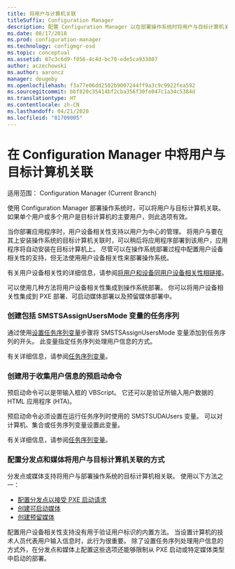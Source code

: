 ```yaml
---
title: 将用户与计算机关联
titleSuffix: Configuration Manager
description: 配置 Configuration Manager 以在部署操作系统时将用户与目标计算机关联。
ms.date: 08/17/2018
ms.prod: configuration-manager
ms.technology: configmgr-osd
ms.topic: conceptual
ms.assetid: 07c3c6d9-f056-4c4d-bc70-ede5ca933807
author: aczechowski
ms.author: aaroncz
manager: dougeby
ms.openlocfilehash: f3a77e06dd2502b9007244ff9a3c9c9922fea592
ms.sourcegitcommit: bbf820c35414bf2cba356f30fe047c1a34c5384d
ms.translationtype: HT
ms.contentlocale: zh-CN
ms.lasthandoff: 04/21/2020
ms.locfileid: "81709005"
---
```

# <a name="associate-users-with-a-destination-computer-in-configuration-manager"></a>在 Configuration Manager 中将用户与目标计算机关联

适用范围：  Configuration Manager (Current Branch)

使用 Configuration Manager 部署操作系统时，可以将用户与目标计算机关联。 如果单个用户或多个用户是目标计算机的主要用户，则此选项有效。  

当你部署应用程序时，用户设备相关性支持以用户为中心的管理。 将用户与要在其上安装操作系统的目标计算机关联时，可以稍后将应用程序部署到该用户，应用程序将自动安装在目标计算机上。 尽管可以在操作系统部署过程中配置用户设备相关性的支持，但无法使用用户设备相关性来部署操作系统。  

有关用户设备相关性的详细信息，请参阅[将用户和设备同用户设备相关性相链接](../../apps/deploy-use/link-users-and-devices-with-user-device-affinity.md)。  

可以使用几种方法将用户设备相关性集成到操作系统部署。 你可以将用户设备相关性集成到 PXE 部署、可启动媒体部署以及预留媒体部署中。  


### <a name="create-a-task-sequence-that-includes-the-smstsassignusersmode-variable"></a>创建包括 **SMSTSAssignUsersMode** 变量的任务序列

通过使用[设置任务序列变量](../understand/task-sequence-steps.md#BKMK_SetTaskSequenceVariable)步骤将 SMSTSAssignUsersMode  变量添加到任务序列的开头。 此变量指定任务序列处理用户信息的方式。

有关详细信息，请参阅[任务序列变量](../understand/task-sequence-variables.md#SMSTSAssignUsersMode)。


### <a name="create-a-prestart-command-that-gathers-the-user-information"></a>创建用于收集用户信息的预启动命令

预启动命令可以是带输入框的 VBScript。 它还可以是验证所输入用户数据的 HTML 应用程序 (HTA)。 

预启动命令必须设置在运行任务序列时使用的 SMSTSUDAUsers  变量。 可以对计算机、集合或任务序列变量设置此变量。

有关详细信息，请参阅[任务序列变量](../understand/task-sequence-variables.md#SMSTSUDAUsers)。


### <a name="configure-how-distribution-points-and-media-associate-the-user-with-the-destination-computer"></a>配置分发点和媒体将用户与目标计算机关联的方式

分发点或媒体支持将用户与部署操作系统的目标计算机相关联。 使用以下方法之一： 

- [配置分发点以接受 PXE 启动请求](prepare-site-system-roles-for-operating-system-deployments.md#BKMK_PXEDistributionPoint)  
- [创建可启动媒体](../deploy-use/create-bootable-media.md)  
- [创建预留媒体](../deploy-use/create-prestaged-media.md)  


配置用户设备相关性支持没有用于验证用户标识的内置方法。 当设置计算机的技术人员代表用户输入信息时，此行为很重要。 除了设置任务序列处理用户信息的方式外，在分发点和媒体上配置这些选项还能够限制从 PXE 启动或特定媒体类型中启动的部署。
